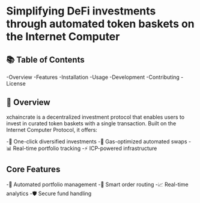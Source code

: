 # Simplifying DeFi investments through automated token baskets on the Internet Computer


## 📚 Table of Contents

-Overview
-Features
-Installation
-Usage
-Development
-Contributing
-License



## 🌟 Overview
xchaincrate is a decentralized investment protocol that enables users to invest in curated token baskets with a single transaction. Built on the Internet Computer Protocol, it offers:

-🎯 One-click diversified investments
-💸 Gas-optimized automated swaps
-📊 Real-time portfolio tracking
-⚡ ICP-powered infrastructure

## Core Features

-💼 Automated portfolio management
-🔄 Smart order routing
-📈 Real-time analytics
-🛡️ Secure fund handling

